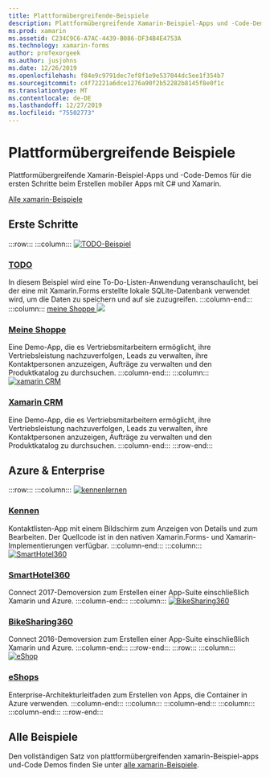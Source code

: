 ```yaml
---
title: Plattformübergreifende-Beispiele
description: Plattformübergreifende Xamarin-Beispiel-Apps und -Code-Demos für die ersten Schritte beim Erstellen mobiler Apps mit C# und Xamarin.
ms.prod: xamarin
ms.assetid: C234C9C6-A7AC-4439-B086-DF34B4E4753A
ms.technology: xamarin-forms
author: profexorgeek
ms.author: jusjohns
ms.date: 12/26/2019
ms.openlocfilehash: f84e9c9791dec7ef8f1e9e537044dc5ee1f354b7
ms.sourcegitcommit: c4f72221a6dce1276a90f2b52282b8145f8e0f1c
ms.translationtype: MT
ms.contentlocale: de-DE
ms.lasthandoff: 12/27/2019
ms.locfileid: "75502773"
---
```

# <a name="cross-platform-samples"></a>Plattformübergreifende Beispiele

Plattformübergreifende Xamarin-Beispiel-Apps und -Code-Demos für die ersten Schritte beim Erstellen mobiler Apps mit C# und Xamarin.

[Alle xamarin-Beispiele](https://docs.microsoft.com/samples/browse/?products=xamarin)

## <a name="get-started"></a>Erste Schritte

:::row:::
    :::column:::
[![TODO-Beispiel](images/todo.png)](https://docs.microsoft.com/samples/xamarin/xamarin-forms-samples/todo/)

### <a name="todohttpsdocsmicrosoftcomsamplesxamarinxamarin-forms-samplestodo"></a>[TODO](https://docs.microsoft.com/samples/xamarin/xamarin-forms-samples/todo/)

In diesem Beispiel wird eine To-Do-Listen-Anwendung veranschaulicht, bei der eine mit Xamarin.Forms erstellte lokale SQLite-Datenbank verwendet wird, um die Daten zu speichern und auf sie zuzugreifen.
    :::column-end:::
    :::column:::
[meine Shoppe ![](images/myshoppe.png)](https://github.com/xamarinhq/app-myshoppe)

### <a name="my-shoppehttpsgithubcomxamarinhqapp-myshoppe"></a>[Meine Shoppe](https://github.com/xamarinhq/app-myshoppe)

Eine Demo-App, die es Vertriebsmitarbeitern ermöglicht, ihre Vertriebsleistung nachzuverfolgen, Leads zu verwalten, ihre Kontaktpersonen anzuzeigen, Aufträge zu verwalten und den Produktkatalog zu durchsuchen.
    :::column-end:::
    :::column:::
[![xamarin CRM](images/crm.png)](https://github.com/xamarin/app-crm)

### <a name="xamarin-crmhttpsgithubcomxamarinapp-crm"></a>[Xamarin CRM](https://github.com/xamarin/app-crm)

Eine Demo-App, die es Vertriebsmitarbeitern ermöglicht, ihre Vertriebsleistung nachzuverfolgen, Leads zu verwalten, ihre Kontaktpersonen anzuzeigen, Aufträge zu verwalten und den Produktkatalog zu durchsuchen.
    :::column-end:::
:::row-end:::

## <a name="azure--enterprise"></a>Azure & Enterprise

:::row:::
    :::column:::
[![kennenlernen](images/acquaint.jpg)](https://github.com/xamarinhq/app-acquaint/)

### <a name="acquainthttpsgithubcomxamarinhqapp-acquaint"></a>[Kennen](https://github.com/xamarinhq/app-acquaint/)

Kontaktlisten-App mit einem Bildschirm zum Anzeigen von Details und zum Bearbeiten. Der Quellcode ist in den nativen Xamarin.Forms- und Xamarin-Implementierungen verfügbar.
    :::column-end:::
    :::column:::
[![SmartHotel360](images/smarthotel360.png)](https://github.com/Microsoft/SmartHotel360-mobile-desktop-apps)

### <a name="smarthotel360httpsgithubcommicrosoftsmarthotel360-mobile-desktop-apps"></a>[SmartHotel360](https://github.com/Microsoft/SmartHotel360-mobile-desktop-apps)

Connect 2017-Demoversion zum Erstellen einer App-Suite einschließlich Xamarin und Azure.
    :::column-end:::
    :::column:::
[![BikeSharing360](images/bikesharing360.png)](https://github.com/Microsoft/BikeSharing360_MobileApps)

### <a name="bikesharing360httpsgithubcommicrosoftbikesharing360_mobileapps"></a>[BikeSharing360](https://github.com/Microsoft/BikeSharing360_MobileApps)

Connect 2016-Demoversion zum Erstellen einer App-Suite einschließlich Xamarin und Azure.
    :::column-end:::
:::row-end:::
:::row:::
    :::column:::
[![eShop](images/eshop.png)](https://github.com/dotnet-architecture/eShopOnContainers/tree/dev/src/Mobile)

### <a name="eshophttpsgithubcomdotnet-architectureeshoponcontainerstreedevsrcmobile"></a>[eShops](https://github.com/dotnet-architecture/eShopOnContainers/tree/dev/src/Mobile)

Enterprise-Architekturleitfaden zum Erstellen von Apps, die Container in Azure verwenden.
    :::column-end:::
    :::column:::
    :::column-end:::
    :::column:::
    :::column-end:::
:::row-end:::

## <a name="all-samples"></a>Alle Beispiele

Den vollständigen Satz von plattformübergreifenden xamarin-Beispiel-apps und-Code Demos finden Sie unter [alle xamarin-Beispiele](https://docs.microsoft.com/samples/browse/?products=xamarin).
